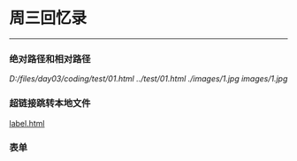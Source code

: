 <html lang="en">
<head>
	<meta charset="UTF-8">
	<title>周三回忆录</title>
</head>
<body>
	<h1>周三回忆录</h1>
	<hr>
	<h3>绝对路径和相对路径</h3>
	<p>
		<!-- 绝对路径：从盘符(根)开始计算路径 -->
		<em>D:/files/day03/coding/test/01.html</em>
		<!-- 相对路径: 相当于发问者本身来计算路径 -->
		<em>../test/01.html</em>
		<em>./images/1.jpg</em>
		<em>images/1.jpg</em>
	</p>
	<h3>超链接跳转本地文件</h3>
	<p>
		<!-- 采用绝对路径或者相对路径，来进行本地文件的跳转 -->
		<a href="label.html">label.html</a>
	</p>
	<h3>表单</h3>
	<p>
		<!-- 表单主要由两个标签构成: input 、 form -->
		<!-- form标签有两个属性:action、method
			action:表示将数据提交给谁
			method:通过什么方法提交 get/post

			get / post区别：
				1. get 安全程度低，数据量有限，但是速度快。
				2. post 安全。数据量大，但是相对于get会慢一些
		 -->
		<form action="" method="">
		<!-- label可以和input标签相互配合，作用是点击label里面的文字内容时，光标会跳转
		到input内，可以提高用户体验度 
		我们在使用label的时候，需要注意，for的属性值必须和input标签的id相同 
		还可以将input放在label标签内部，也可以达到相应的效果-->
			<label>
				用户名: <input type="text">
			</label>

			<!-- input标签本质上都是一样的，但是为了满足不同的功能，所以可以使用type属性来更改input的功能。
			type的属性值:
			text 文本
			password 密码
			radio 单选
			checkbox 多选
			submit 提交 
			color 颜色 
			reset 重置
			button 普通按钮
			email 邮箱
			search 搜索 -->
			<!-- input的value属性：
			value是设置输入框的默认值。如果当前输入框存在了placeholder提示信息，那么就不需要使用
			value。
			在select+option组成的下拉选项菜单 和 单选  和 多选当中，value里面的值是给后台使用的。 -->

			<!-- checked 表示默认值(单选或者多选的默认值，表示默认选项)，是一个无值属性
			disabled 表示禁用当前的输入框，也是一个无值属性 -->

			<!-- 全局属性: title name id  -->
			<!-- button 标签是一个按钮，主要是用来和js进行交互组合使用的。
			input type=submit 形成的按钮是用来提交数据的 -->

			<!-- textarea 多行文本输入  cols宽  rows高-->
			<textarea name="" id="" cols="30" rows="10"></textarea>
		</form>
	</p>

	<h3>表格</h3>
	<hr>
	<p>
		<table>
			<!-- 
				border 边框
				width 宽度
				height 高度  
				bgcolor 背景颜色
				cellspacing 单元格之间的间距
				cellpadding 单元格与内容之间的间距
				colspan 横向合并
				rowspan 纵向合并 
				Tip：你合并一个，就要把你侵占位置的那个格子删除
			 -->
			<tr>
				<!-- 第一行的标签上面设置宽度，那么后面的每一行宽度都会受到影响 -->
				<th>Name:</th>
				<th>age:</th>
				<th>skill:</th>
				<th>where:</th>
			</tr>
			<tr>
				<td>张三丰</td>
				<td>200</td>
				<td>打着打着就忘了怎么打的拳</td>
				<td>武当山</td>
			</tr>
			<tr>
				<td>杨逍</td>
				<td>40</td>
				<td>干申大那多</td>
				<td>光明顶</td>
			</tr>
		</table>
	</p>

	<h3>
		css
	</h3>

	<hr>

	<p>
		Css 是用来装修(修饰)html的计算机语言，官方叫做层叠样式表。
		我们说css的核心就在于层叠两个字身上。
		一个看上去很美的网页是经过很多的样式叠加在一起形成的效果。

		css的使用方式有三种:

		<ul>
			<li>style属性 ，实例：style="color:red;"</li>
			<li>style标签, 实例： div {color:red;}</li>
			<li>link标签， 实例: link  rel="stylesheet" href="css文件的路径位置"</li>
		</ul>

		如何创建一个单独的css文件?
			<ol>
				<li>创建一个文本文档</li>
				<li>更改文件后缀</li>
				<li>改为.css</li>
			</ol>

		今天还学了一个css属性:
		color : red; color 表示颜色  
		在css当中表示颜色可以使用英文单词、也可以使用进制、也可以使用rgb。
		英文单词:red,green ,orange,yellow,purple,white,black...
		进制: #cccccc #f2f2f2 
		rgb: r 0-255 g 0-255 b 0-255 rgb(0,0,0)
	</p>
</body>
</html>